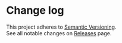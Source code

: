 # Change log

This project adheres to [Semantic Versioning](http://semver.org/).  
See all notable changes on [Releases](https://github.com/Gherciu/react-grapnel/releases) page.
